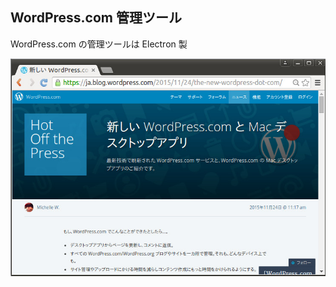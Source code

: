 ## WordPress.com 管理ツール
WordPress.com の管理ツールは Electron 製

![WordPress.com 管理ツール](./resources/wordpresscom-tools.jpg)
